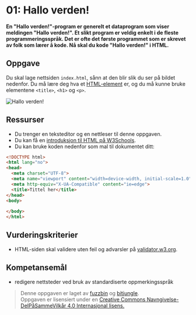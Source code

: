 01: Hallo verden!
=================
**En "Hallo verden!"-program er generelt et dataprogram som viser meldingen "Hallo verden!". Et slikt program er veldig enkelt i de fleste programmeringsspråk. Det er ofte det første programmet som er skrevet av folk som lærer å kode. Nå skal du kode "Hallo verden!" i HTML.**

Oppgave
-------
Du skal lage nettsiden `index.html`, sånn at den blir slik du ser på bildet nedenfor. Du må lære deg hva et [HTML-element](https://www.w3schools.com/html/html_elements.asp) er, og du må kunne bruke elementene `<title>`, `<h1>` og `<p>`.

![Hallo verden!](https://raw.githubusercontent.com/fagstoff/IT1/master/Bilder/halloverden.png)

Ressurser
---------
* Du trenger en teksteditor og en nettleser til denne oppgaven. 
* Du kan få en [introduksjon til HTML på W3Schools](https://www.w3schools.com/html/html_intro.asp).
* Du kan bruke koden nedenfor som mal til dokumentet ditt:

``` html
<!DOCTYPE html>
<html lang="no">
<head>
  <meta charset="UTF-8">
  <meta name="viewport" content="width=device-width, initial-scale=1.0">
  <meta http-equiv="X-UA-Compatible" content="ie=edge">
  <title>Tittel her</title>
</head>
<body>
  
</body>
</html>
```

Vurderingskriterier
-------------------
* HTML-siden skal validere uten feil og advarsler på [validator.w3.org](https://validator.w3.org/). 

Kompetansemål
-------------
* redigere nettsteder ved bruk av standardiserte oppmerkingsspråk

>Denne oppgaven er laget av [fuzzbin](https://github.com/fuzzbin) og [bitjungle](https://github.com/bitjungle).  
>Oppgaven er lisensiert under en
>[Creative Commons Navngivelse-DelPåSammeVilkår 4.0 Internasjonal lisens.
](http://creativecommons.org/licenses/by-sa/4.0/)
